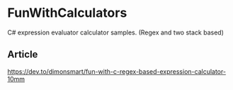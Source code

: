 # FunWithCalculators
C# expression evaluator calculator samples. (Regex and two stack based)

## Article
https://dev.to/dimonsmart/fun-with-c-regex-based-expression-calculator-10mm
